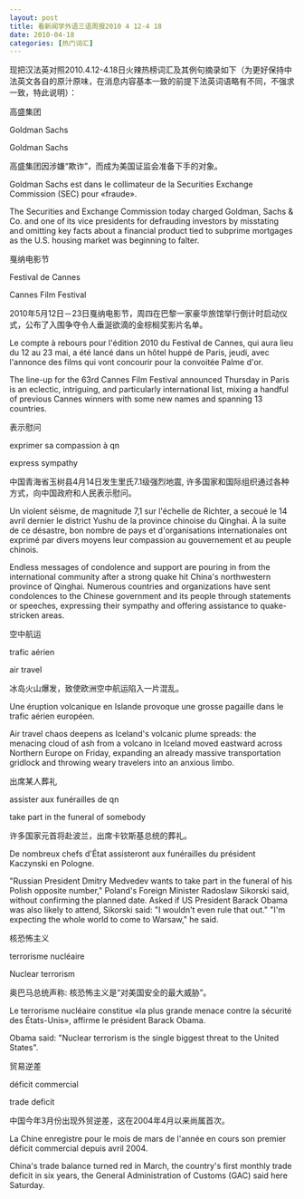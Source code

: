 ```yaml
---
layout: post
title: 看新闻学外语三语周报2010 4 12-4 18
date: 2010-04-18
categories: [热门词汇]  
---
```


现把汉法英对照2010.4.12-4.18日火辣热榜词汇及其例句摘录如下（为更好保持中法英文各自的原汁原味，在消息内容基本一致的前提下法英词语略有不同，不强求一致，特此说明）：



高盛集团

Goldman Sachs

Goldman Sachs

高盛集团因涉嫌“欺诈”，而成为美国证监会准备下手的对象。

Goldman Sachs est dans le collimateur de la Securities Exchange Commission (SEC) pour «fraude».

The Securities and Exchange Commission today charged Goldman, Sachs & Co. and one of its vice presidents for defrauding investors by misstating and omitting key facts about a financial product tied to subprime mortgages as the U.S. housing market was beginning to falter.

戛纳电影节

Festival de Cannes

Cannes Film Festival

2010年5月12日－23日戛纳电影节，周四在巴黎一家豪华旅馆举行倒计时启动仪式，公布了入围争夺令人垂涎欲滴的金棕榈奖影片名单。

Le compte à rebours pour l'édition 2010 du Festival de Cannes, qui aura lieu du 12 au 23 mai, a été lancé dans un hôtel huppé de Paris, jeudi, avec l'annonce des films qui vont concourir pour la convoitée Palme d'or.

The line-up for the 63rd Cannes Film Festival announced Thursday in Paris is an eclectic, intriguing, and particularly international list, mixing a handful of previous Cannes winners with some new names and spanning 13 countries.

表示慰问

exprimer sa compassion à qn

express sympathy

中国青海省玉树县4月14日发生里氏7.1级强烈地震, 许多国家和国际组织通过各种方式，向中国政府和人民表示慰问。

Un violent séisme, de magnitude 7,1 sur l'échelle de Richter, a secoué le 14 avril dernier le district Yushu de la province chinoise du Qinghai. À la suite de ce désastre, bon nombre de pays et d'organisations internationales ont exprimé par divers moyens leur compassion au gouvernement et au peuple chinois.

Endless messages of condolence and support are pouring in from the international community after a strong quake hit China's northwestern province of Qinghai. Numerous countries and organizations have sent condolences to the Chinese government and its people through statements or speeches, expressing their sympathy and offering assistance to quake-stricken areas.

空中航运

trafic aérien

air travel

冰岛火山爆发，致使欧洲空中航运陷入一片混乱。

Une éruption volcanique en Islande provoque une grosse pagaille dans le trafic aérien européen.

Air travel chaos deepens as Iceland's volcanic plume spreads: the menacing cloud of ash from a volcano in Iceland moved eastward across Northern Europe on Friday, expanding an already massive transportation gridlock and throwing weary travelers into an anxious limbo.

出席某人葬礼

assister aux funérailles de qn

take part in the funeral of somebody

许多国家元首将赴波兰，出席卡钦斯基总统的葬礼。

De nombreux chefs d'État assisteront aux funérailles du président Kaczynski en Pologne.

"Russian President Dmitry Medvedev wants to take part in the funeral of his Polish opposite number," Poland's Foreign Minister Radoslaw Sikorski said, without confirming the planned date. Asked if US President Barack Obama was also likely to attend, Sikorski said: "I wouldn't even rule that out." "I'm expecting the whole world to come to Warsaw," he said.

核恐怖主义

terrorisme nucléaire

Nuclear terrorism

奥巴马总统声称: 核恐怖主义是“对美国安全的最大威胁”。

Le terrorisme nucléaire constitue «la plus grande menace contre la sécurité des États-Unis», affirme le président Barack Obama.

Obama said: "Nuclear terrorism is the single biggest threat to the United States".

贸易逆差

déficit commercial

trade deficit

中国今年3月份出现外贸逆差，这在2004年4月以来尚属首次。

La Chine enregistre pour le mois de mars de l'année en cours son premier déficit commercial depuis avril 2004.

China's trade balance turned red in March, the country's first monthly trade deficit in six years, the General Administration of Customs (GAC) said here Saturday.

